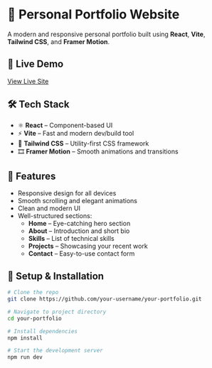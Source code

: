 # 🚀 Personal Portfolio Website

A modern and responsive personal portfolio built using **React**, **Vite**, **Tailwind CSS**, and **Framer Motion**.

## 📸 Live Demo

[View Live Site](https://vishalchorala.dev)

## 🛠️ Tech Stack

- ⚛️ **React** – Component-based UI
- ⚡ **Vite** – Fast and modern dev/build tool
- 🎨 **Tailwind CSS** – Utility-first CSS framework
- 🎞️ **Framer Motion** – Smooth animations and transitions

## 📂 Features

- Responsive design for all devices
- Smooth scrolling and elegant animations
- Clean and modern UI
- Well-structured sections:
  - **Home** – Eye-catching hero section
  - **About** – Introduction and short bio
  - **Skills** – List of technical skills
  - **Projects** – Showcasing your recent work
  - **Contact** – Easy-to-use contact form

## 🔧 Setup & Installation

```bash
# Clone the repo
git clone https://github.com/your-username/your-portfolio.git

# Navigate to project directory
cd your-portfolio

# Install dependencies
npm install

# Start the development server
npm run dev
